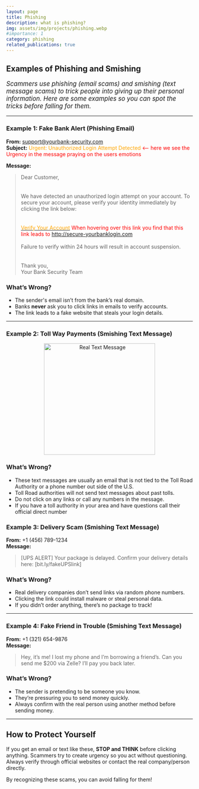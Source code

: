 ```yaml
---
layout: page
title: Phishing
description: what is phishing?
img: assets/img/projects/phishing.webp
#importance: 1
category: phishing
related_publications: true
---
```


## **Examples of Phishing and Smishing**  
<p style="font-size: 1.2em; "><i>
Scammers use phishing (email scams) and smishing (text message scams) to trick people into giving up their personal information. Here are some examples so you can spot the tricks before falling for them.  
</i></p>

---

### **Example 1: Fake Bank Alert (Phishing Email)**  

**From:** <span style="color:blue;">support@yourbank-security.com</span>  
**Subject:** <span style="color:orange;">Urgent: Unauthorized Login Attempt Detected</span> <span style="color:red;"><-- here we see the Urgency in the message praying on the users emotions </span>

**Message:**  

> Dear Customer,  
> <br><br>
> We have detected an unauthorized login attempt on your account. To secure your account, please verify your identity immediately by clicking the link below:  
> <br> 
> <br> 
> [<span style="color:orange;">Verify Your Account</span>](http://secure-yourbanklogin.com)  <span style="color:red;">When hovering over this link you find that this link leads to  http://secure-yourbanklogin.com</span>
> <br> 
> <br> 
> Failure to verify within 24 hours will result in account suspension.  
> <br> <br>
> Thank you,  
> Your Bank Security Team  

### **What’s Wrong?**  
- The sender's email isn’t from the bank’s real domain.  
- Banks **never** ask you to click links in emails to verify accounts.  
- The link leads to a fake website that steals your login details.  

---

### **Example 2: Toll Way Payments (Smishing Text Message)**  
<div style="text-align: center;">
<a href="https://djbsec.github.io/assets/img/projects/smishing.jpg" target="_new"><img src="https://djbsec.github.io/assets/img/projects/smishing.jpg" alt="Real Text Message" width="300" height="auto"></a>
</div>

### **What’s Wrong?**  
- These text messages are usually an email that is not tied to the Toll Road Authority or a phone number out side of the U.S.
- Toll Road authorities will not send text messages about past tolls.
- Do not click on any links or call any numbers in the message.
- If you have a toll authority in your area and have questions call their official direct number

### **Example 3: Delivery Scam (Smishing Text Message)** 

**From:** +1 (456) 789-1234  
**Message:**  
> [UPS ALERT] Your package is delayed. Confirm your delivery details here: [bit.ly/fakeUPSlink]  

### **What’s Wrong?**  
- Real delivery companies don’t send links via random phone numbers.  
- Clicking the link could install malware or steal personal data.  
- If you didn’t order anything, there’s no package to track!  

---
### **Example 4: Fake Friend in Trouble (Smishing Text Message)**  

**From:** +1 (321) 654-9876  
**Message:**  
> Hey, it’s me! I lost my phone and I’m borrowing a friend’s. Can you send me $200 via Zelle? I’ll pay you back later.  

### **What’s Wrong?**  
- The sender is pretending to be someone you know.  
- They’re pressuring you to send money quickly.  
- Always confirm with the real person using another method before sending money.  

---

## **How to Protect Yourself**  
If you get an email or text like these, **STOP and THINK** before clicking anything. Scammers try to create urgency so you act without questioning. Always verify through official websites or contact the real company/person directly.  

By recognizing these scams, you can avoid falling for them!
